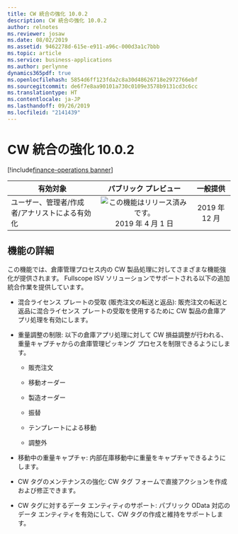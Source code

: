 ```yaml
---
title: CW 統合の強化 10.0.2
description: CW 統合の強化 10.0.2
author: relnotes
ms.reviewer: josaw
ms.date: 08/02/2019
ms.assetid: 9462278d-615e-e911-a96c-000d3a1c7bbb
ms.topic: article
ms.service: business-applications
ms.author: perlynne
dynamics365pdf: true
ms.openlocfilehash: 5854d6ff123fda2c8a30d48626718e2972766ebf
ms.sourcegitcommit: de6f7e8aa90101a730c0109e3578b9131cd3c6cc
ms.translationtype: HT
ms.contentlocale: ja-JP
ms.lasthandoff: 09/26/2019
ms.locfileid: "2141439"
---
```

# <a name="further-catch-weight-integration-1002"></a>CW 統合の強化 10.0.2
[!include[finance-operations banner](../includes/finance-operations.md)]

| 有効対象    |  パブリック プレビュー | 一般提供 | 
| ---------- | :----------: |:----------: |
|ユーザー、管理者/作成者/アナリストによる有効化|![この機能はリリース済みです。](/dynamics365-release-plan/media/green-checkmark.png "この機能はリリース済みです。") 2019 年 4 月 1 日| 2019 年 12 月|






## <a name="feature-details"></a>機能の詳細
<!--feature detail start -->
この機能では、倉庫管理プロセス内の CW 製品処理に対してさまざまな機能強化が提供されます。 Fullscope ISV ソリューションでサポートされる以下の追加統合作業を提供しています。

- 混合ライセンス プレートの受取 (販売注文の転送と返品): 販売注文の転送と返品に混合ライセンス プレートの受取を使用するために CW 製品の倉庫アプリ処理を有効にします。
 
- 重量調整の制限: 以下の倉庫アプリ処理に対して CW 損益調整が行われる、重量キャプチャからの倉庫管理ピッキング プロセスを制限できるようにします。

  - 販売注文

  - 移動オーダー

  - 製造オーダー

  - 振替

  - テンプレートによる移動

  - 調整外
 
- 移動中の重量キャプチャ: 内部在庫移動中に重量をキャプチャできるようにします。
 
- CW タグのメンテナンスの強化: CW タグ フォームで直接アクションを作成および修正できます。
     
- CW タグに対するデータ エンティティのサポート: パブリック OData 対応のデータ エンティティを有効にして、CW タグの作成と維持をサポートします。
<!--feature detail end -->











